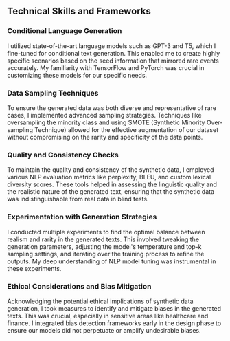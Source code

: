 ## Technical Skills and Frameworks

### Conditional Language Generation
I utilized state-of-the-art language models such as GPT-3 and T5, which I fine-tuned for conditional text generation. This enabled me to create highly specific scenarios based on the seed information that mirrored rare events accurately. My familiarity with TensorFlow and PyTorch was crucial in customizing these models for our specific needs.

### Data Sampling Techniques
To ensure the generated data was both diverse and representative of rare cases, I implemented advanced sampling strategies. Techniques like oversampling the minority class and using SMOTE (Synthetic Minority Over-sampling Technique) allowed for the effective augmentation of our dataset without compromising on the rarity and specificity of the data points.

### Quality and Consistency Checks
To maintain the quality and consistency of the synthetic data, I employed various NLP evaluation metrics like perplexity, BLEU, and custom lexical diversity scores. These tools helped in assessing the linguistic quality and the realistic nature of the generated text, ensuring that the synthetic data was indistinguishable from real data in blind tests.

### Experimentation with Generation Strategies
I conducted multiple experiments to find the optimal balance between realism and rarity in the generated texts. This involved tweaking the generation parameters, adjusting the model's temperature and top-k sampling settings, and iterating over the training process to refine the outputs. My deep understanding of NLP model tuning was instrumental in these experiments.

### Ethical Considerations and Bias Mitigation
Acknowledging the potential ethical implications of synthetic data generation, I took measures to identify and mitigate biases in the generated texts. This was crucial, especially in sensitive areas like healthcare and finance. I integrated bias detection frameworks early in the design phase to ensure our models did not perpetuate or amplify undesirable biases.
